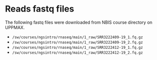 # Reads fastq files

The following fastq files were downloaded from NBIS course directory on UPPMAX.

- `/sw/courses/ngsintro/rnaseq/main/1_raw/SRR3222409-19_1.fq.gz`
- `/sw/courses/ngsintro/rnaseq/main/1_raw/SRR3222409-19_2.fq.gz`
- `/sw/courses/ngsintro/rnaseq/main/1_raw/SRR3222412-19_1.fq.gz`
- `/sw/courses/ngsintro/rnaseq/main/1_raw/SRR3222412-19_2.fq.gz`
